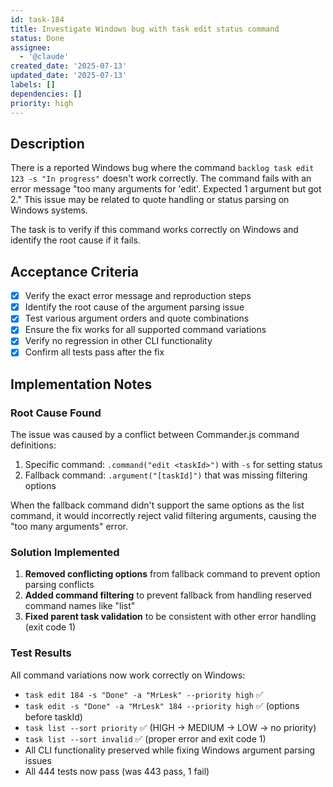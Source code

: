```yaml
---
id: task-184
title: Investigate Windows bug with task edit status command
status: Done
assignee:
  - '@claude'
created_date: '2025-07-13'
updated_date: '2025-07-13'
labels: []
dependencies: []
priority: high
---
```


## Description

There is a reported Windows bug where the command `backlog task edit 123 -s "In progress"` doesn't work correctly. The command fails with an error message "too many arguments for 'edit'. Expected 1 argument but got 2." This issue may be related to quote handling or status parsing on Windows systems.

The task is to verify if this command works correctly on Windows and identify the root cause if it fails.

## Acceptance Criteria

- [x] Verify the exact error message and reproduction steps
- [x] Identify the root cause of the argument parsing issue
- [x] Test various argument orders and quote combinations
- [x] Ensure the fix works for all supported command variations
- [x] Verify no regression in other CLI functionality
- [x] Confirm all tests pass after the fix

## Implementation Notes

### Root Cause Found
The issue was caused by a conflict between Commander.js command definitions:
1. Specific command: `.command("edit <taskId>")` with `-s` for setting status
2. Fallback command: `.argument("[taskId]")` that was missing filtering options

When the fallback command didn't support the same options as the list command, it would incorrectly reject valid filtering arguments, causing the "too many arguments" error.

### Solution Implemented
1. **Removed conflicting options** from fallback command to prevent option parsing conflicts
2. **Added command filtering** to prevent fallback from handling reserved command names like "list"
3. **Fixed parent task validation** to be consistent with other error handling (exit code 1)

### Test Results
All command variations now work correctly on Windows:
- `task edit 184 -s "Done" -a "MrLesk" --priority high` ✅
- `task edit -s "Done" -a "MrLesk" 184 --priority high` ✅ (options before taskId)
- `task list --sort priority` ✅ (HIGH → MEDIUM → LOW → no priority)
- `task list --sort invalid` ✅ (proper error and exit code 1)
- All CLI functionality preserved while fixing Windows argument parsing issues
- All 444 tests now pass (was 443 pass, 1 fail)